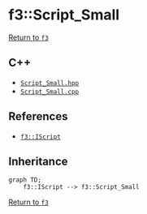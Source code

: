 # f3::Script_Small

[Return to `f3`](/docs/f3.md)

## C++

- [`Script_Small.hpp`](/src/f3/Script_Small.hpp)
- [`Script_Small.cpp`](/src/f3/Script_Small.cpp)

## References

- [`f3::IScript`](/docs/f3/IScript.md)

## Inheritance

```mermaid
graph TD;
    f3::IScript --> f3::Script_Small
```

[Return to `f3`](/docs/f3.md)